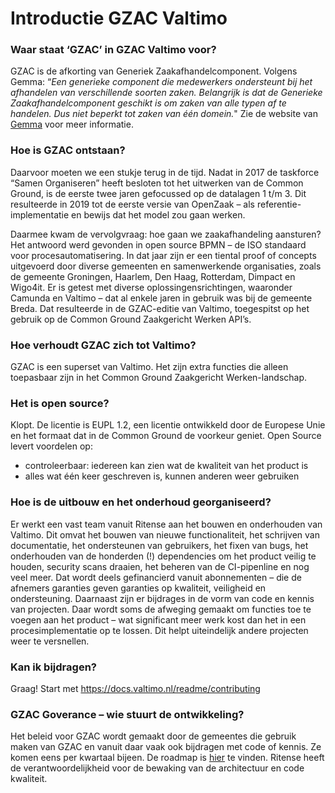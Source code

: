 # Introductie GZAC Valtimo

### Waar staat ‘GZAC’ in GZAC Valtimo voor?&#x20;

GZAC is de afkorting van Generiek Zaakafhandelcomponent. Volgens Gemma: “_Een generieke component die medewerkers ondersteunt bij het afhandelen van verschillende soorten zaken. Belangrijk is dat de Generieke Zaakafhandelcomponent geschikt is om zaken van alle typen af te handelen. Dus niet beperkt tot zaken van één domein._" Zie de website van [Gemma](https://www.gemmaonline.nl/index.php/GEMMA2/0.9/id-f2dfbd0b-9d36-405c-bdbe-827f3296de29) voor meer informatie.&#x20;

### Hoe is GZAC ontstaan?&#x20;

Daarvoor moeten we een stukje terug in de tijd. Nadat in 2017 de taskforce “Samen Organiseren” heeft besloten tot het uitwerken van de Common Ground, is de eerste twee jaren gefocussed op de datalagen 1 t/m 3. Dit resulteerde in 2019 tot de eerste versie van OpenZaak – als referentie-implementatie en bewijs dat het model zou gaan werken.&#x20;

Daarmee kwam de vervolgvraag: hoe gaan we zaakafhandeling aansturen? Het antwoord werd gevonden in open source BPMN – de ISO standaard voor procesautomatisering. In dat jaar zijn er een tiental proof of concepts uitgevoerd door diverse gemeenten en samenwerkende organisaties, zoals de gemeente Groningen, Haarlem, Den Haag, Rotterdam, Dimpact en Wigo4it. Er is getest met diverse oplossingensrichtingen, waaronder Camunda en Valtimo – dat al enkele jaren in gebruik was bij de gemeente Breda. Dat resulteerde in de GZAC-editie van Valtimo, toegespitst op het gebruik op de Common Ground Zaakgericht Werken API’s.&#x20;

### Hoe verhoudt GZAC zich tot Valtimo?&#x20;

GZAC is een superset van Valtimo. Het zijn extra functies die alleen toepasbaar zijn in het Common Ground Zaakgericht Werken-landschap.&#x20;

### Het is open source?&#x20;

Klopt. De licentie is EUPL 1.2, een licentie ontwikkeld door de Europese Unie en het formaat dat in de Common Ground de voorkeur geniet. Open Source levert voordelen op:

* controleerbaar: iedereen kan zien wat de kwaliteit van het product is
* alles wat één keer geschreven is, kunnen anderen weer gebruiken&#x20;

### Hoe is de uitbouw en het onderhoud georganiseerd?

Er werkt een vast team vanuit Ritense aan het bouwen en onderhouden van Valtimo. Dit omvat het bouwen van nieuwe functionaliteit, het schrijven van documentatie, het ondersteunen van gebruikers, het fixen van bugs, het onderhouden van de honderden (!) dependencies om het product veilig te houden, security scans draaien, het beheren van de CI-pipenline en nog veel meer. Dat wordt deels gefinancierd vanuit abonnementen – die de afnemers garanties geven garanties op kwaliteit, veiligheid en ondersteuning. Daarnaast zijn er bijdrages in de vorm van code en kennis van projecten. Daar wordt soms de afweging gemaakt om functies toe te voegen aan het product – wat significant meer werk kost dan het in een procesimplementatie op te lossen. Dit helpt uiteindelijk andere projecten weer te versnellen.&#x20;

### Kan ik bijdragen?&#x20;

Graag! Start met [https://docs.valtimo.nl/readme/contributing ](https://docs.valtimo.nl/readme/contributing)

### GZAC Goverance – wie stuurt de ontwikkeling?&#x20;

Het beleid voor GZAC wordt gemaakt door de gemeentes die gebruik maken van GZAC en vanuit daar vaak ook bijdragen met code of kennis. Ze komen eens per kwartaal bijeen. De roadmap is [hier](https://ritense.airfocus.com/share/7e310d940ab2cea996c52ba1d22da03b) te vinden. Ritense heeft de verantwoordelijkheid voor de bewaking van de architectuur en code kwaliteit.
